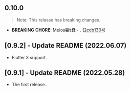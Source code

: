 ## 0.10.0

> Note: This release has breaking changes.

 - **BREAKING** **CHORE**: Melos蟇ｾ蠢・. ([2cdb1304](https://github.com/mathrunet/flutter_masamune/commit/2cdb13044ea12f1f53b9b3cbcf0383e62fad11ac))

## [0.9.2] - Update README (2022.06.07)

* Flutter 3 support.

## [0.9.1] - Update README (2022.05.28)

* The first release.
